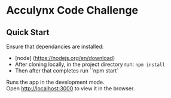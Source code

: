 # Acculynx Code Challenge

## Quick Start

Ensure that dependancies are installed:
- [node] (https://nodejs.org/en/download)
- After cloning locally, in the project directory run:
`npm install`
- Then after that completes run
  ``npm start`

Runs the app in the development mode.\
Open [http://localhost:3000](http://localhost:3000) to view it in the browser.

